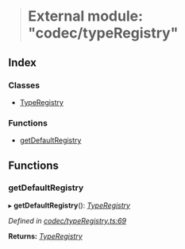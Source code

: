 > # External module: "codec/typeRegistry"

## Index

### Classes

* [TypeRegistry](../classes/_codec_typeregistry_.typeregistry.md)

### Functions

* [getDefaultRegistry](_codec_typeregistry_.md#getdefaultregistry)

## Functions

###  getDefaultRegistry

▸ **getDefaultRegistry**(): *[TypeRegistry](../classes/_codec_typeregistry_.typeregistry.md)*

*Defined in [codec/typeRegistry.ts:69](https://github.com/polkadot-js/api/blob/891a342/packages/types/src/codec/typeRegistry.ts#L69)*

**Returns:** *[TypeRegistry](../classes/_codec_typeregistry_.typeregistry.md)*
